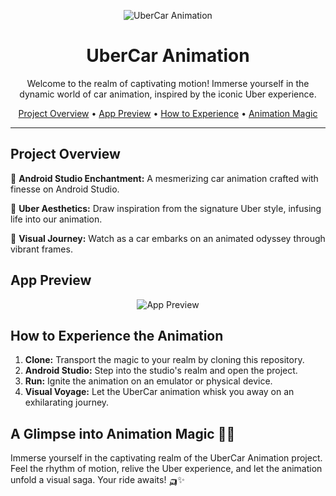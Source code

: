 <!-- UberCar Animation README -->

<p align="center">
  <img src="https://github.com/imzndp/UberCar_Animation/blob/master/res/uber0.jpeg" alt="UberCar Animation"/>
</p>

<h1 align="center">UberCar Animation</h1>

<p align="center">
  Welcome to the realm of captivating motion! Immerse yourself in the dynamic world of car animation, inspired by the iconic Uber experience.
</p>

<div align="center">
  <a href="#project-overview">Project Overview</a> •
  <a href="#app-preview">App Preview</a> •
  <a href="#how-to-experience-the-animation">How to Experience</a> •
  <a href="#a-glimpse-into-animation-magic">Animation Magic</a>
</div>

---

## Project Overview

🚀 **Android Studio Enchantment:** A mesmerizing car animation crafted with finesse on Android Studio.

🚗 **Uber Aesthetics:** Draw inspiration from the signature Uber style, infusing life into our animation.

🎨 **Visual Journey:** Watch as a car embarks on an animated odyssey through vibrant frames.

## App Preview

<p align="center">
  <img src="https://github.com/imzndp/UberCar_Animation/blob/master/res/uber1.jpeg" alt="App Preview"/>
</p>

## How to Experience the Animation

1. **Clone:** Transport the magic to your realm by cloning this repository.
2. **Android Studio:** Step into the studio's realm and open the project.
3. **Run:** Ignite the animation on an emulator or physical device.
4. **Visual Voyage:** Let the UberCar animation whisk you away on an exhilarating journey.

## A Glimpse into Animation Magic 🚗🌟

Immerse yourself in the captivating realm of the UberCar Animation project. Feel the rhythm of motion, relive the Uber experience, and let the animation unfold a visual saga. Your ride awaits! 🛺✨

